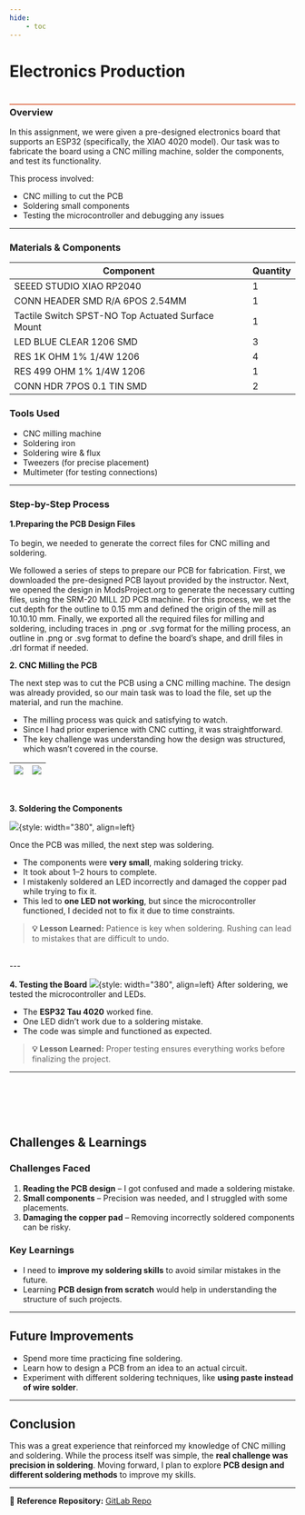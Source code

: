 ```yaml
---
hide:
    - toc
---
```


# Electronics Production
<div style="height:2px; background-color: #E17858; margin-top: 40px; margin-bottom: -20px;"></div>


### Overview  
In this assignment, we were given a pre-designed electronics board that supports an ESP32 (specifically, the XIAO 4020 model). Our task was to fabricate the board using a CNC milling machine, solder the components, and test its functionality.  

This process involved:  
- CNC milling to cut the PCB  
- Soldering small components  
- Testing the microcontroller and debugging any issues  

---

### Materials & Components  
| **Component**                                   | **Quantity** |
|------------------------------------------------|-------------|
| SEEED STUDIO XIAO RP2040                       | 1           |
| CONN HEADER SMD R/A 6POS 2.54MM                | 1           |
| Tactile Switch SPST-NO Top Actuated Surface Mount | 1           |
| LED BLUE CLEAR 1206 SMD                        | 3           |
| RES 1K OHM 1% 1/4W 1206                        | 4           |
| RES 499 OHM 1% 1/4W 1206                       | 1           |
| CONN HDR 7POS 0.1 TIN SMD                      | 2           |


### Tools Used 
- CNC milling machine  
- Soldering iron  
- Soldering wire & flux  
- Tweezers (for precise placement)  
- Multimeter (for testing connections)  

---

### Step-by-Step Process

**1.Preparing the PCB Design Files**
<br></br>
To begin, we needed to generate the correct files for CNC milling and soldering.  

We followed a series of steps to prepare our PCB for fabrication. First, we downloaded the pre-designed PCB layout provided by the instructor. Next, we opened the design in ModsProject.org to generate the necessary cutting files, using the SRM-20 MILL 2D PCB machine. For this process, we set the cut depth for the outline to 0.15 mm and defined the origin of the mill as 10.10.10 mm. Finally, we exported all the required files for milling and soldering, including traces in .png or .svg format for the milling process, an outline in .png or .svg format to define the board’s shape, and drill files in .drl format if needed.

**2. CNC Milling the PCB**

The next step was to cut the PCB using a CNC milling machine. The design was already provided, so our main task was to load the file, set up the material, and run the machine.  

- The milling process was quick and satisfying to watch.  
- Since I had prior experience with CNC cutting, it was straightforward.  
- The key challenge was understanding how the design was structured, which wasn’t covered in the course.  


| ![](../images/year2/Electronics/1.jpeg) | ![](../images/year2/Electronics/2.jpeg) |
|:--:|:--:|


<br>

**3. Soldering the Components**  

![](../images/year2/Electronics/3.jpeg){style: width="380", align=left}

Once the PCB was milled, the next step was soldering.  

- The components were **very small**, making soldering tricky.  
- It took about 1–2 hours to complete.  
- I mistakenly soldered an LED incorrectly and damaged the copper pad while trying to fix it.  
- This led to **one LED not working**, but since the microcontroller functioned, I decided not to fix it due to time constraints.  

> **💡 Lesson Learned:** Patience is key when soldering. Rushing can lead to mistakes that are difficult to undo.  

<br>
---

**4. Testing the Board**
![](../images/year2/Electronics/4.jpeg){style: width="380", align=left}
After soldering, we tested the microcontroller and LEDs.  

- The **ESP32 Tau 4020** worked fine.  
- One LED didn’t work due to a soldering mistake.  
- The code was simple and functioned as expected.  

> **💡 Lesson Learned:** Proper testing ensures everything works before finalizing the project.  


---
<br></br>
<br></br>

## Challenges & Learnings  

### **Challenges Faced**  
1. **Reading the PCB design** – I got confused and made a soldering mistake.  
2. **Small components** – Precision was needed, and I struggled with some placements.  
3. **Damaging the copper pad** – Removing incorrectly soldered components can be risky.  

### **Key Learnings**  
- I need to **improve my soldering skills** to avoid similar mistakes in the future.  
- Learning **PCB design from scratch** would help in understanding the structure of such projects.  

---

## **Future Improvements**  
- Spend more time practicing fine soldering.  
- Learn how to design a PCB from an idea to an actual circuit.  
- Experiment with different soldering techniques, like **using paste instead of wire solder**.  

---

## **Conclusion**  
This was a great experience that reinforced my knowledge of CNC milling and soldering. While the process itself was simple, the **real challenge was precision in soldering**. Moving forward, I plan to explore **PCB design and different soldering methods** to improve my skills.  

---

🔗 **Reference Repository:** [GitLab Repo](https://fablabbcn-projects.gitlab.io/learning/educational-docs/fabacademy/classes/08-ElectronicsProduction/)

